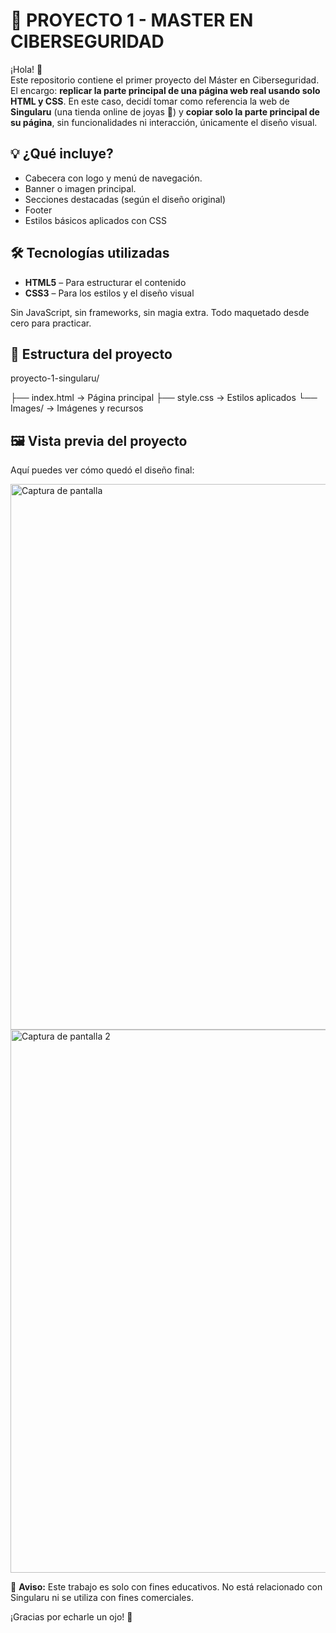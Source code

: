 # 🧪 PROYECTO 1 - MASTER EN CIBERSEGURIDAD

¡Hola! 👋  
Este repositorio contiene el primer proyecto del Máster en Ciberseguridad. El encargo: **replicar la parte principal de una página web real usando solo HTML y CSS**.
En este caso, decidí tomar como referencia la web de **Singularu** (una tienda online de joyas 💍) y **copiar solo la parte principal de su página**, sin funcionalidades ni interacción, únicamente el diseño visual.

## 💡 ¿Qué incluye?

- Cabecera con logo y menú de navegación.
- Banner o imagen principal.
- Secciones destacadas (según el diseño original)
- Footer
- Estilos básicos aplicados con CSS

## 🛠 Tecnologías utilizadas

- **HTML5** – Para estructurar el contenido
- **CSS3** – Para los estilos y el diseño visual

Sin JavaScript, sin frameworks, sin magia extra. Todo maquetado desde cero para practicar.

## 📁 Estructura del proyecto
proyecto-1-singularu/

├── index.html → Página principal
├── style.css → Estilos aplicados
└── Images/ → Imágenes y recursos 

## 🖼 Vista previa del proyecto
Aquí puedes ver cómo quedó el diseño final:

<img width="1920" height="873" alt="Captura de pantalla " src="https://github.com/user-attachments/assets/0a96fc03-e66c-4263-9dad-8647a41a10b3" />

<img width="1920" height="869" alt="Captura de pantalla 2" src="https://github.com/user-attachments/assets/8f0146eb-2255-45ab-8973-511ad64c9abc" />



🚫 **Aviso:** Este trabajo es solo con fines educativos. No está relacionado con Singularu ni se utiliza con fines comerciales.

¡Gracias por echarle un ojo! 🚀


